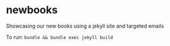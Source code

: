 # newbooks
Showcasing our new books using a jekyll site and targeted emails

To run:
`bundle && bundle exec jekyll build`

